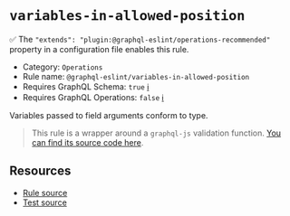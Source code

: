 # `variables-in-allowed-position`

✅ The `"extends": "plugin:@graphql-eslint/operations-recommended"` property in a configuration file enables this rule.

- Category: `Operations`
- Rule name: `@graphql-eslint/variables-in-allowed-position`
- Requires GraphQL Schema: `true` [ℹ️](../../README.md#extended-linting-rules-with-graphql-schema)
- Requires GraphQL Operations: `false` [ℹ️](../../README.md#extended-linting-rules-with-siblings-operations)

Variables passed to field arguments conform to type.

> This rule is a wrapper around a `graphql-js` validation function. [You can find its source code here](https://github.com/graphql/graphql-js/blob/main/src/validation/rules/VariablesInAllowedPositionRule.ts).

## Resources

- [Rule source](https://github.com/graphql/graphql-js/blob/main/src/validation/rules/VariablesInAllowedPositionRule.ts)
- [Test source](https://github.com/graphql/graphql-js/tree/main/src/validation/__tests__/VariablesInAllowedPositionRule-test.ts)
